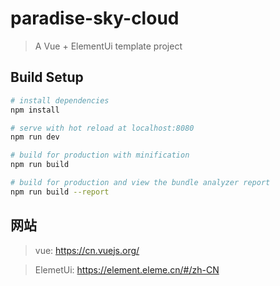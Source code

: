 # paradise-sky-cloud

> A Vue + ElementUi template project

## Build Setup

``` bash
# install dependencies
npm install

# serve with hot reload at localhost:8080
npm run dev

# build for production with minification
npm run build

# build for production and view the bundle analyzer report
npm run build --report
```
## 网站

> vue: https://cn.vuejs.org/

> ElemetUi: https://element.eleme.cn/#/zh-CN